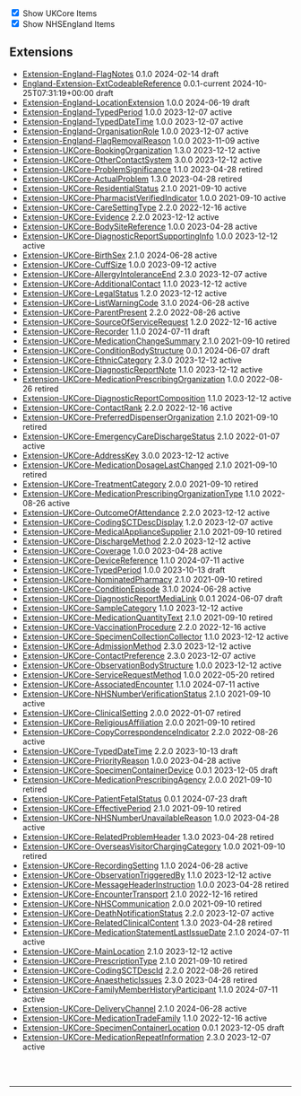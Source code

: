 <label>
    <input type="checkbox" id="ukcore-checkbox" checked>
    Show UKCore Items
    </label>
    <br>
    <label>
    <input type="checkbox" id="nhsengland-checkbox" checked>
    Show NHSEngland Items
    </label>

    
<script>
    const ukcoreCheckbox = document.getElementById('ukcore-checkbox');
    const nhsenglandCheckbox = document.getElementById('nhsengland-checkbox');

    ukcoreCheckbox.addEventListener('change', function() {
        const ukcoreItems = document.querySelectorAll('.ukcore');
        ukcoreItems.forEach(item => {
        if (ukcoreCheckbox.checked) {
            item.classList.remove('hidden');
        } else {
            item.classList.add('hidden');
        }
        });
    });

    nhsenglandCheckbox.addEventListener('change', function() {
        const nhsenglandItems = document.querySelectorAll('.nhsengland');
        nhsenglandItems.forEach(item => {
        if (nhsenglandCheckbox.checked) {
            item.classList.remove('hidden');
        } else {
            item.classList.add('hidden');
        }
        });
    });
    </script>

    
## Extensions

<div class="status-container">
<ul>

<li class="nhsengland"><a href="https://simplifier.net/nhs-england-programme-implementation-guides/Extension-England-FlagNotes">Extension-England-FlagNotes</a>
  0.1.0
  2024-02-14
  <span class="status draft">draft</span>
</li>

<li class="nhsengland"><a href="https://simplifier.net/nhs-england-programme-implementation-guides/England-Extension-ExtCodeableReference">England-Extension-ExtCodeableReference</a>
  0.0.1-current
  2024-10-25T07:31:19+00:00
  <span class="status draft">draft</span>
</li>

<li class="nhsengland"><a href="https://simplifier.net/nhs-england-implementation-guide/Extension-England-LocationExtension">Extension-England-LocationExtension</a>
  1.0.0
  2024-06-19
  <span class="status draft">draft</span>
</li>

<li class="nhsengland"><a href="https://simplifier.net/nhs-england-implementation-guide/Extension-England-TypedPeriod">Extension-England-TypedPeriod</a>
  1.0.0
  2023-12-07
  <span class="status active">active</span>
</li>

<li class="nhsengland"><a href="https://simplifier.net/nhs-england-implementation-guide/Extension-England-TypedDateTime">Extension-England-TypedDateTime</a>
  1.0.0
  2023-12-07
  <span class="status active">active</span>
</li>

<li class="nhsengland"><a href="https://simplifier.net/nhs-england-implementation-guide/Extension-England-OrganisationRole">Extension-England-OrganisationRole</a>
  1.0.0
  2023-12-07
  <span class="status active">active</span>
</li>

<li class="nhsengland"><a href="https://simplifier.net/nhs-england-implementation-guide/Extension-England-FlagRemovalReason">Extension-England-FlagRemovalReason</a>
  1.0.0
  2023-11-09
  <span class="status active">active</span>
</li>

<li class="ukcore"><a href="https://simplifier.net/hl7fhirukcorer4/Extension-UKCore-BookingOrganization">Extension-UKCore-BookingOrganization</a>
  1.3.0
  2023-12-12
  <span class="status active">active</span>
</li>

<li class="ukcore"><a href="https://simplifier.net/hl7fhirukcorer4/Extension-UKCore-OtherContactSystem">Extension-UKCore-OtherContactSystem</a>
  3.0.0
  2023-12-12
  <span class="status active">active</span>
</li>

<li class="ukcore"><a href="https://simplifier.net/hl7fhirukcorer4/Extension-UKCore-ProblemSignificance">Extension-UKCore-ProblemSignificance</a>
  1.1.0
  2023-04-28
  <span class="status retired">retired</span>
</li>

<li class="ukcore"><a href="https://simplifier.net/hl7fhirukcorer4/Extension-UKCore-ActualProblem">Extension-UKCore-ActualProblem</a>
  1.3.0
  2023-04-28
  <span class="status retired">retired</span>
</li>

<li class="ukcore"><a href="https://simplifier.net/hl7fhirukcorer4/Extension-UKCore-ResidentialStatus">Extension-UKCore-ResidentialStatus</a>
  2.1.0
  2021-09-10
  <span class="status active">active</span>
</li>

<li class="ukcore"><a href="https://simplifier.net/hl7fhirukcorer4/Extension-UKCore-PharmacistVerifiedIndicator">Extension-UKCore-PharmacistVerifiedIndicator</a>
  1.0.0
  2021-09-10
  <span class="status active">active</span>
</li>

<li class="ukcore"><a href="https://simplifier.net/hl7fhirukcorer4/Extension-UKCore-CareSettingType">Extension-UKCore-CareSettingType</a>
  2.2.0
  2022-12-16
  <span class="status active">active</span>
</li>

<li class="ukcore"><a href="https://simplifier.net/hl7fhirukcorer4/Extension-UKCore-Evidence">Extension-UKCore-Evidence</a>
  2.2.0
  2023-12-12
  <span class="status active">active</span>
</li>

<li class="ukcore"><a href="https://simplifier.net/hl7fhirukcorer4/Extension-UKCore-BodySiteReference">Extension-UKCore-BodySiteReference</a>
  1.0.0
  2023-04-28
  <span class="status active">active</span>
</li>

<li class="ukcore"><a href="https://simplifier.net/hl7fhirukcorer4/Extension-UKCore-DiagnosticReportSupportingInfo">Extension-UKCore-DiagnosticReportSupportingInfo</a>
  1.0.0
  2023-12-12
  <span class="status active">active</span>
</li>

<li class="ukcore"><a href="https://simplifier.net/hl7fhirukcorer4/Extension-UKCore-BirthSex">Extension-UKCore-BirthSex</a>
  2.1.0
  2024-06-28
  <span class="status active">active</span>
</li>

<li class="ukcore"><a href="https://simplifier.net/hl7fhirukcorer4/Extension-UKCore-CuffSize">Extension-UKCore-CuffSize</a>
  1.0.0
  2023-09-12
  <span class="status active">active</span>
</li>

<li class="ukcore"><a href="https://simplifier.net/hl7fhirukcorer4/Extension-UKCore-AllergyIntoleranceEnd">Extension-UKCore-AllergyIntoleranceEnd</a>
  2.3.0
  2023-12-07
  <span class="status active">active</span>
</li>

<li class="ukcore"><a href="https://simplifier.net/hl7fhirukcorer4/Extension-UKCore-AdditionalContact">Extension-UKCore-AdditionalContact</a>
  1.1.0
  2023-12-12
  <span class="status active">active</span>
</li>

<li class="ukcore"><a href="https://simplifier.net/hl7fhirukcorer4/Extension-UKCore-LegalStatus">Extension-UKCore-LegalStatus</a>
  1.2.0
  2023-12-12
  <span class="status active">active</span>
</li>

<li class="ukcore"><a href="https://simplifier.net/hl7fhirukcorer4/Extension-UKCore-ListWarningCode">Extension-UKCore-ListWarningCode</a>
  3.1.0
  2024-06-28
  <span class="status active">active</span>
</li>

<li class="ukcore"><a href="https://simplifier.net/hl7fhirukcorer4/Extension-UKCore-ParentPresent">Extension-UKCore-ParentPresent</a>
  2.2.0
  2022-08-26
  <span class="status active">active</span>
</li>

<li class="ukcore"><a href="https://simplifier.net/hl7fhirukcorer4/Extension-UKCore-SourceOfServiceRequest">Extension-UKCore-SourceOfServiceRequest</a>
  1.2.0
  2022-12-16
  <span class="status active">active</span>
</li>

<li class="ukcore"><a href="https://simplifier.net/hl7fhirukcorer4/Extension-UKCore-Recorder">Extension-UKCore-Recorder</a>
  1.1.0
  2024-07-11
  <span class="status draft">draft</span>
</li>

<li class="ukcore"><a href="https://simplifier.net/hl7fhirukcorer4/Extension-UKCore-MedicationChangeSummary">Extension-UKCore-MedicationChangeSummary</a>
  2.1.0
  2021-09-10
  <span class="status retired">retired</span>
</li>

<li class="ukcore"><a href="https://simplifier.net/hl7fhirukcorer4/Extension-UKCore-ConditionBodyStructure">Extension-UKCore-ConditionBodyStructure</a>
  0.0.1
  2024-06-07
  <span class="status draft">draft</span>
</li>

<li class="ukcore"><a href="https://simplifier.net/hl7fhirukcorer4/Extension-UKCore-EthnicCategory">Extension-UKCore-EthnicCategory</a>
  2.3.0
  2023-12-12
  <span class="status active">active</span>
</li>

<li class="ukcore"><a href="https://simplifier.net/hl7fhirukcorer4/Extension-UKCore-DiagnosticReportNote">Extension-UKCore-DiagnosticReportNote</a>
  1.1.0
  2023-12-12
  <span class="status active">active</span>
</li>

<li class="ukcore"><a href="https://simplifier.net/hl7fhirukcorer4/Extension-UKCore-MedicationPrescribingOrganization">Extension-UKCore-MedicationPrescribingOrganization</a>
  1.0.0
  2022-08-26
  <span class="status retired">retired</span>
</li>

<li class="ukcore"><a href="https://simplifier.net/hl7fhirukcorer4/Extension-UKCore-DiagnosticReportComposition">Extension-UKCore-DiagnosticReportComposition</a>
  1.1.0
  2023-12-12
  <span class="status active">active</span>
</li>

<li class="ukcore"><a href="https://simplifier.net/hl7fhirukcorer4/Extension-UKCore-ContactRank">Extension-UKCore-ContactRank</a>
  2.2.0
  2022-12-16
  <span class="status active">active</span>
</li>

<li class="ukcore"><a href="https://simplifier.net/hl7fhirukcorer4/Extension-UKCore-PreferredDispenserOrganization">Extension-UKCore-PreferredDispenserOrganization</a>
  2.1.0
  2021-09-10
  <span class="status retired">retired</span>
</li>

<li class="ukcore"><a href="https://simplifier.net/hl7fhirukcorer4/Extension-UKCore-EmergencyCareDischargeStatus">Extension-UKCore-EmergencyCareDischargeStatus</a>
  2.1.0
  2022-01-07
  <span class="status active">active</span>
</li>

<li class="ukcore"><a href="https://simplifier.net/hl7fhirukcorer4/Extension-UKCore-AddressKey">Extension-UKCore-AddressKey</a>
  3.0.0
  2023-12-12
  <span class="status active">active</span>
</li>

<li class="ukcore"><a href="https://simplifier.net/hl7fhirukcorer4/Extension-UKCore-MedicationDosageLastChanged">Extension-UKCore-MedicationDosageLastChanged</a>
  2.1.0
  2021-09-10
  <span class="status retired">retired</span>
</li>

<li class="ukcore"><a href="https://simplifier.net/hl7fhirukcorer4/Extension-UKCore-TreatmentCategory">Extension-UKCore-TreatmentCategory</a>
  2.0.0
  2021-09-10
  <span class="status retired">retired</span>
</li>

<li class="ukcore"><a href="https://simplifier.net/hl7fhirukcorer4/Extension-UKCore-MedicationPrescribingOrganizationType">Extension-UKCore-MedicationPrescribingOrganizationType</a>
  1.1.0
  2022-08-26
  <span class="status active">active</span>
</li>

<li class="ukcore"><a href="https://simplifier.net/hl7fhirukcorer4/Extension-UKCore-OutcomeOfAttendance">Extension-UKCore-OutcomeOfAttendance</a>
  2.2.0
  2023-12-12
  <span class="status active">active</span>
</li>

<li class="ukcore"><a href="https://simplifier.net/hl7fhirukcorer4/Extension-UKCore-CodingSCTDescDisplay">Extension-UKCore-CodingSCTDescDisplay</a>
  1.2.0
  2023-12-07
  <span class="status active">active</span>
</li>

<li class="ukcore"><a href="https://simplifier.net/hl7fhirukcorer4/Extension-UKCore-MedicalApplianceSupplier">Extension-UKCore-MedicalApplianceSupplier</a>
  2.1.0
  2021-09-10
  <span class="status retired">retired</span>
</li>

<li class="ukcore"><a href="https://simplifier.net/hl7fhirukcorer4/Extension-UKCore-DischargeMethod">Extension-UKCore-DischargeMethod</a>
  2.2.0
  2023-12-12
  <span class="status active">active</span>
</li>

<li class="ukcore"><a href="https://simplifier.net/hl7fhirukcorer4/Extension-UKCore-Coverage">Extension-UKCore-Coverage</a>
  1.0.0
  2023-04-28
  <span class="status active">active</span>
</li>

<li class="ukcore"><a href="https://simplifier.net/hl7fhirukcorer4/Extension-UKCore-DeviceReference">Extension-UKCore-DeviceReference</a>
  1.1.0
  2024-07-11
  <span class="status active">active</span>
</li>

<li class="ukcore"><a href="https://simplifier.net/hl7fhirukcorer4/Extension-UKCore-TypedPeriod">Extension-UKCore-TypedPeriod</a>
  1.0.0
  2023-10-13
  <span class="status draft">draft</span>
</li>

<li class="ukcore"><a href="https://simplifier.net/hl7fhirukcorer4/Extension-UKCore-NominatedPharmacy">Extension-UKCore-NominatedPharmacy</a>
  2.1.0
  2021-09-10
  <span class="status retired">retired</span>
</li>

<li class="ukcore"><a href="https://simplifier.net/hl7fhirukcorer4/Extension-UKCore-ConditionEpisode">Extension-UKCore-ConditionEpisode</a>
  3.1.0
  2024-06-28
  <span class="status active">active</span>
</li>

<li class="ukcore"><a href="https://simplifier.net/hl7fhirukcorer4/Extension-UKCore-DiagnosticReportMediaLink">Extension-UKCore-DiagnosticReportMediaLink</a>
  0.0.1
  2024-06-07
  <span class="status draft">draft</span>
</li>

<li class="ukcore"><a href="https://simplifier.net/hl7fhirukcorer4/Extension-UKCore-SampleCategory">Extension-UKCore-SampleCategory</a>
  1.1.0
  2023-12-12
  <span class="status active">active</span>
</li>

<li class="ukcore"><a href="https://simplifier.net/hl7fhirukcorer4/Extension-UKCore-MedicationQuantityText">Extension-UKCore-MedicationQuantityText</a>
  2.1.0
  2021-09-10
  <span class="status retired">retired</span>
</li>

<li class="ukcore"><a href="https://simplifier.net/hl7fhirukcorer4/Extension-UKCore-VaccinationProcedure">Extension-UKCore-VaccinationProcedure</a>
  2.2.0
  2022-12-16
  <span class="status active">active</span>
</li>

<li class="ukcore"><a href="https://simplifier.net/hl7fhirukcorer4/Extension-UKCore-SpecimenCollectionCollector">Extension-UKCore-SpecimenCollectionCollector</a>
  1.1.0
  2023-12-12
  <span class="status active">active</span>
</li>

<li class="ukcore"><a href="https://simplifier.net/hl7fhirukcorer4/Extension-UKCore-AdmissionMethod">Extension-UKCore-AdmissionMethod</a>
  2.3.0
  2023-12-12
  <span class="status active">active</span>
</li>

<li class="ukcore"><a href="https://simplifier.net/hl7fhirukcorer4/Extension-UKCore-ContactPreference">Extension-UKCore-ContactPreference</a>
  2.3.0
  2023-12-07
  <span class="status active">active</span>
</li>

<li class="ukcore"><a href="https://simplifier.net/hl7fhirukcorer4/Extension-UKCore-ObservationBodyStructure">Extension-UKCore-ObservationBodyStructure</a>
  1.0.0
  2023-12-12
  <span class="status active">active</span>
</li>

<li class="ukcore"><a href="https://simplifier.net/hl7fhirukcorer4/Extension-UKCore-ServiceRequestMethod">Extension-UKCore-ServiceRequestMethod</a>
  1.0.0
  2022-05-20
  <span class="status retired">retired</span>
</li>

<li class="ukcore"><a href="https://simplifier.net/hl7fhirukcorer4/Extension-UKCore-AssociatedEncounter">Extension-UKCore-AssociatedEncounter</a>
  1.1.0
  2024-07-11
  <span class="status active">active</span>
</li>

<li class="ukcore"><a href="https://simplifier.net/hl7fhirukcorer4/Extension-UKCore-NHSNumberVerificationStatus">Extension-UKCore-NHSNumberVerificationStatus</a>
  2.1.0
  2021-09-10
  <span class="status active">active</span>
</li>

<li class="ukcore"><a href="https://simplifier.net/hl7fhirukcorer4/Extension-UKCore-ClinicalSetting">Extension-UKCore-ClinicalSetting</a>
  2.0.0
  2022-01-07
  <span class="status retired">retired</span>
</li>

<li class="ukcore"><a href="https://simplifier.net/hl7fhirukcorer4/Extension-UKCore-ReligiousAffiliation">Extension-UKCore-ReligiousAffiliation</a>
  2.0.0
  2021-09-10
  <span class="status retired">retired</span>
</li>

<li class="ukcore"><a href="https://simplifier.net/hl7fhirukcorer4/Extension-UKCore-CopyCorrespondenceIndicator">Extension-UKCore-CopyCorrespondenceIndicator</a>
  2.2.0
  2022-08-26
  <span class="status active">active</span>
</li>

<li class="ukcore"><a href="https://simplifier.net/hl7fhirukcorer4/Extension-UKCore-TypedDateTime">Extension-UKCore-TypedDateTime</a>
  2.2.0
  2023-10-13
  <span class="status draft">draft</span>
</li>

<li class="ukcore"><a href="https://simplifier.net/hl7fhirukcorer4/Extension-UKCore-PriorityReason">Extension-UKCore-PriorityReason</a>
  1.0.0
  2023-04-28
  <span class="status active">active</span>
</li>

<li class="ukcore"><a href="https://simplifier.net/hl7fhirukcorer4/Extension-UKCore-SpecimenContainerDevice">Extension-UKCore-SpecimenContainerDevice</a>
  0.0.1
  2023-12-05
  <span class="status draft">draft</span>
</li>

<li class="ukcore"><a href="https://simplifier.net/hl7fhirukcorer4/Extension-UKCore-MedicationPrescribingAgency">Extension-UKCore-MedicationPrescribingAgency</a>
  2.0.0
  2021-09-10
  <span class="status retired">retired</span>
</li>

<li class="ukcore"><a href="https://simplifier.net/hl7fhirukcorer4/Extension-UKCore-PatientFetalStatus">Extension-UKCore-PatientFetalStatus</a>
  0.0.1
  2024-07-23
  <span class="status draft">draft</span>
</li>

<li class="ukcore"><a href="https://simplifier.net/hl7fhirukcorer4/Extension-UKCore-EffectivePeriod">Extension-UKCore-EffectivePeriod</a>
  2.1.0
  2021-09-10
  <span class="status retired">retired</span>
</li>

<li class="ukcore"><a href="https://simplifier.net/hl7fhirukcorer4/Extension-UKCore-NHSNumberUnavailableReason">Extension-UKCore-NHSNumberUnavailableReason</a>
  1.0.0
  2023-04-28
  <span class="status active">active</span>
</li>

<li class="ukcore"><a href="https://simplifier.net/hl7fhirukcorer4/Extension-UKCore-RelatedProblemHeader">Extension-UKCore-RelatedProblemHeader</a>
  1.3.0
  2023-04-28
  <span class="status retired">retired</span>
</li>

<li class="ukcore"><a href="https://simplifier.net/hl7fhirukcorer4/Extension-UKCore-OverseasVisitorChargingCategory">Extension-UKCore-OverseasVisitorChargingCategory</a>
  1.0.0
  2021-09-10
  <span class="status retired">retired</span>
</li>

<li class="ukcore"><a href="https://simplifier.net/hl7fhirukcorer4/Extension-UKCore-RecordingSetting">Extension-UKCore-RecordingSetting</a>
  1.1.0
  2024-06-28
  <span class="status active">active</span>
</li>

<li class="ukcore"><a href="https://simplifier.net/hl7fhirukcorer4/Extension-UKCore-ObservationTriggeredBy">Extension-UKCore-ObservationTriggeredBy</a>
  1.1.0
  2023-12-12
  <span class="status active">active</span>
</li>

<li class="ukcore"><a href="https://simplifier.net/hl7fhirukcorer4/Extension-UKCore-MessageHeaderInstruction">Extension-UKCore-MessageHeaderInstruction</a>
  1.0.0
  2023-04-28
  <span class="status retired">retired</span>
</li>

<li class="ukcore"><a href="https://simplifier.net/hl7fhirukcorer4/Extension-UKCore-EncounterTransport">Extension-UKCore-EncounterTransport</a>
  2.1.0
  2022-12-16
  <span class="status retired">retired</span>
</li>

<li class="ukcore"><a href="https://simplifier.net/hl7fhirukcorer4/Extension-UKCore-NHSCommunication">Extension-UKCore-NHSCommunication</a>
  2.0.0
  2021-09-10
  <span class="status retired">retired</span>
</li>

<li class="ukcore"><a href="https://simplifier.net/hl7fhirukcorer4/Extension-UKCore-DeathNotificationStatus">Extension-UKCore-DeathNotificationStatus</a>
  2.2.0
  2023-12-07
  <span class="status active">active</span>
</li>

<li class="ukcore"><a href="https://simplifier.net/hl7fhirukcorer4/Extension-UKCore-RelatedClinicalContent">Extension-UKCore-RelatedClinicalContent</a>
  1.3.0
  2023-04-28
  <span class="status retired">retired</span>
</li>

<li class="ukcore"><a href="https://simplifier.net/hl7fhirukcorer4/Extension-UKCore-MedicationStatementLastIssueDate">Extension-UKCore-MedicationStatementLastIssueDate</a>
  2.1.0
  2024-07-11
  <span class="status active">active</span>
</li>

<li class="ukcore"><a href="https://simplifier.net/hl7fhirukcorer4/Extension-UKCore-MainLocation">Extension-UKCore-MainLocation</a>
  2.1.0
  2023-12-12
  <span class="status active">active</span>
</li>

<li class="ukcore"><a href="https://simplifier.net/hl7fhirukcorer4/Extension-UKCore-PrescriptionType">Extension-UKCore-PrescriptionType</a>
  2.1.0
  2021-09-10
  <span class="status retired">retired</span>
</li>

<li class="ukcore"><a href="https://simplifier.net/hl7fhirukcorer4/Extension-UKCore-CodingSCTDescId">Extension-UKCore-CodingSCTDescId</a>
  2.2.0
  2022-08-26
  <span class="status retired">retired</span>
</li>

<li class="ukcore"><a href="https://simplifier.net/hl7fhirukcorer4/Extension-UKCore-AnaestheticIssues">Extension-UKCore-AnaestheticIssues</a>
  2.3.0
  2023-04-28
  <span class="status retired">retired</span>
</li>

<li class="ukcore"><a href="https://simplifier.net/hl7fhirukcorer4/Extension-UKCore-FamilyMemberHistoryParticipant">Extension-UKCore-FamilyMemberHistoryParticipant</a>
  1.1.0
  2024-07-11
  <span class="status active">active</span>
</li>

<li class="ukcore"><a href="https://simplifier.net/hl7fhirukcorer4/Extension-UKCore-DeliveryChannel">Extension-UKCore-DeliveryChannel</a>
  2.1.0
  2024-06-28
  <span class="status active">active</span>
</li>

<li class="ukcore"><a href="https://simplifier.net/hl7fhirukcorer4/Extension-UKCore-MedicationTradeFamily">Extension-UKCore-MedicationTradeFamily</a>
  1.1.0
  2022-12-16
  <span class="status active">active</span>
</li>

<li class="ukcore"><a href="https://simplifier.net/hl7fhirukcorer4/Extension-UKCore-SpecimenContainerLocation">Extension-UKCore-SpecimenContainerLocation</a>
  0.0.1
  2023-12-05
  <span class="status draft">draft</span>
</li>

<li class="ukcore"><a href="https://simplifier.net/hl7fhirukcorer4/Extension-UKCore-MedicationRepeatInformation">Extension-UKCore-MedicationRepeatInformation</a>
  2.3.0
  2023-12-07
  <span class="status active">active</span>
</li>

</ul></div><br><br>

---


